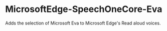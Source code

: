 # MicrosoftEdge-SpeechOneCore-Eva
Adds the selection of Microsoft Eva to Microsoft Edge's Read aloud voices.
